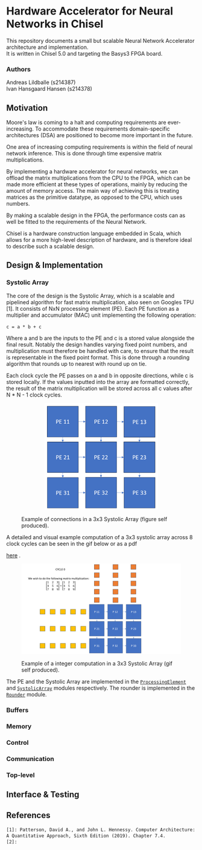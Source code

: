Hardware Accelerator for Neural Networks in Chisel
=======================
This repository documents a small but scalable Neural Network Accelerator architecture and implementation.\
It is written in Chisel 5.0 and targeting the Basys3 FPGA board.

### Authors

Andreas Lildballe (s214387) \
Ivan Hansgaard Hansen (s214378)

## Motivation

<!---
Rewrite
-->
Moore's law is coming to a halt and computing requirements are ever-increasing.
To accommodate these requirements domain-specific architectures (DSA) are positioned to become more important in the
future.

One area of increasing computing requirements is within the field of neural network inference.
This is done through time expensive matrix multiplications.

By implementing a hardware accelerator for neural networks, we can offload the matrix multiplications from the CPU to
the FPGA, which can be made more efficient at these types of operations, mainly by reducing the amount of memory access.
The main way of achieving this is treating matrices as the primitive datatype, as opposed to the CPU, which uses
numbers.

By making a scalable design in the FPGA, the performance costs can as well be fitted to the requirements of the Neural
Network.

Chisel is a hardware construction language embedded in Scala, which allows for a more high-level description of
hardware, and is therefore ideal to describe such a scalable design.

## Design & Implementation

### Systolic Array

The core of the design is the Systolic Array, which is a scalable and pipelined algorithm for fast matrix
multiplication,
also seen on Googles TPU [1].
It consists of NxN processing element (PE).
Each PE function as a multiplier and accumulator (MAC) unit implementing the following operation:

```
c = a * b + c
```

Where a and b are the inputs to the PE and c is a stored value alongside the final result.
Notably the design handles varying fixed point numbers, and multiplication must therefore be handled with care,
to ensure that the result is representable in the fixed point format. This is done through a rounding algorithm that
rounds up to nearest with round up on tie.

Each clock cycle the PE passes on a and b in opposite directions, while c is stored locally.
If the values inputted into the array are formatted correctly, the result of the matrix multiplication
will be stored across all c values after N * N - 1 clock cycles.


<figure>
    <p align = "center">
        <img src="docs/figures/systolic_array.png" alt="3x3 Systolic Array" width="300" />
        <figcaption>
            Example of connections in a 3x3 Systolic Array (figure self produced).
        </figcaption>
    </p>
</figure>
A detailed and visual example computation of a 3x3 systolic array across 8 clock cycles can be seen in the gif below or as a pdf 

[here](docs/systolic_array_example.pdf)
.

<figure>
    <p align = "center">
        <img src="docs/figures/systolic_example.gif" alt="3x3 Systolic Array" width="800" />
        <figcaption>
            Example of a integer computation in a 3x3 Systolic Array (gif self produced).
        </figcaption>
    </p>
</figure>

The PE and the Systolic Array are implemented in the
[`ProcessingElement`](src/main/scala/systolic_array/ProcessingElement.scala)
and
[`SystolicArray`](src/main/scala/systolic_array/SystolicArray.scala)
modules respectively. The rounder is implemented in the
[`Rounder`](src/main/scala/systolic_array/Rounder.scala) module.

### Buffers

### Memory

### Control

### Communication

### Top-level

## Interface & Testing

## References

    [1]: Patterson, David A., and John L. Hennessy. Computer Architecture: A Quantitative Approach, Sixth Edition (2019). Chapter 7.4. 
    [2]: